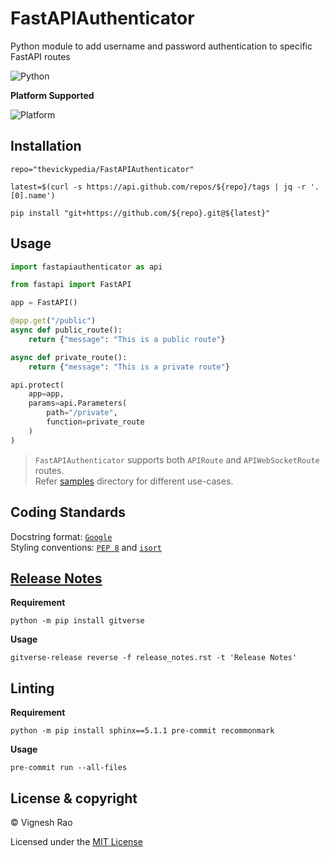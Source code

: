 # FastAPIAuthenticator

Python module to add username and password authentication to specific FastAPI routes

![Python][label-pyversion]

**Platform Supported**

![Platform][label-platform]

## Installation

```shell
repo="thevickypedia/FastAPIAuthenticator"

latest=$(curl -s https://api.github.com/repos/${repo}/tags | jq -r '.[0].name')

pip install "git+https://github.com/${repo}.git@${latest}"
```

## Usage

```python
import fastapiauthenticator as api

from fastapi import FastAPI

app = FastAPI()

@app.get("/public")
async def public_route():
    return {"message": "This is a public route"}

async def private_route():
    return {"message": "This is a private route"}

api.protect(
    app=app,
    params=api.Parameters(
        path="/private",
        function=private_route
    )
)
```

> `FastAPIAuthenticator` supports both `APIRoute` and `APIWebSocketRoute` routes.<br>
> Refer [samples] directory for different use-cases.

## Coding Standards
Docstring format: [`Google`][google-docs] <br>
Styling conventions: [`PEP 8`][pep8] and [`isort`][isort]

## [Release Notes][release-notes]
**Requirement**
```shell
python -m pip install gitverse
```

**Usage**
```shell
gitverse-release reverse -f release_notes.rst -t 'Release Notes'
```

## Linting

**Requirement**
```shell
python -m pip install sphinx==5.1.1 pre-commit recommonmark
```

**Usage**
```shell
pre-commit run --all-files
```

## License & copyright

&copy; Vignesh Rao

Licensed under the [MIT License][license]

[//]: # (Labels)

[3.11]: https://docs.python.org/3/whatsnew/3.11.html
[license]: https://github.com/thevickypedia/FastAPIAuthenticator/blob/main/LICENSE
[google-docs]: https://google.github.io/styleguide/pyguide.html#38-comments-and-docstrings
[pep8]: https://www.python.org/dev/peps/pep-0008/
[isort]: https://pycqa.github.io/isort/
[samples]: https://github.com/thevickypedia/FastAPIAuthenticator/tree/main/samples

[label-pyversion]: https://img.shields.io/badge/python-3.11%20%7C%203.12-blue
[label-platform]: https://img.shields.io/badge/Platform-Linux|macOS|Windows-1f425f.svg
[release-notes]: https://github.com/thevickypedia/FastAPIAuthenticator/blob/main/release_notes.rst
